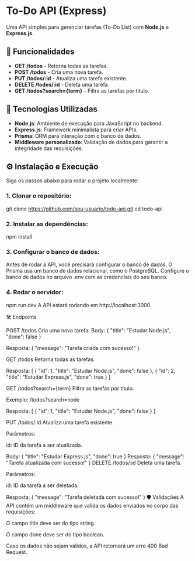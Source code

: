 # To-Do API (Express)

Uma API simples para gerenciar tarefas (To-Do List) com **Node.js** e **Express.js**.

## 🚀 Funcionalidades

- **GET /todos** - Retorna todas as tarefas.
- **POST /todos** - Cria uma nova tarefa.
- **PUT /todos/:id** - Atualiza uma tarefa existente.
- **DELETE /todos/:id** - Deleta uma tarefa.
- **GET /todos?search={term}** - Filtra as tarefas por título.

## 🔧 Tecnologias Utilizadas

- **Node.js**: Ambiente de execução para JavaScript no backend.
- **Express.js**: Framework minimalista para criar APIs.
- **Prisma**: ORM para interação com o banco de dados.
- **Middleware personalizado**: Validação de dados para garantir a integridade das requisições.

## ⚙️ Instalação e Execução

Siga os passos abaixo para rodar o projeto localmente:

### 1. Clonar o repositório:


git clone https://github.com/seu-usuario/todo-api.git
cd todo-api

### 2. Instalar as dependências:
npm install

### 3. Configurar o banco de dados:
Antes de rodar a API, você precisará configurar o banco de dados. O Prisma usa um banco de dados relacional, como o PostgreSQL. Configure o banco de dados no arquivo .env com as credenciais do seu banco.

### 4. Rodar o servidor:
npm run dev
A API estará rodando em http://localhost:3000.

🛠️ Endpoints

POST /todos
Cria uma nova tarefa.
Body:
{
  "title": "Estudar Node.js",
  "done": false
}

Resposta:
{
  "message": "Tarefa criada com sucesso!"
}

GET /todos
Retorna todas as tarefas.

Resposta:
[
  {
    "id": 1,
    "title": "Estudar Node.js",
    "done": false
  },
  {
    "id": 2,
    "title": "Estudar Express.js",
    "done": true
  }
]

GET /todos?search={term}
Filtra as tarefas por título.

Exemplo: /todos?search=node

Resposta:
[
  {
    "id": 1,
    "title": "Estudar Node.js",
    "done": false
  }
]

PUT /todos/:id
Atualiza uma tarefa existente.

Parâmetros:

id: ID da tarefa a ser atualizada.

Body:
{
  "title": "Estudar Express.js",
  "done": true
}
Resposta:
{
  "message": "Tarefa atualizada com sucesso!"
}
DELETE /todos/:id
Deleta uma tarefa.

Parâmetros:

id: ID da tarefa a ser deletada.

Resposta:
{
  "message": "Tarefa deletada com sucesso!"
}
🛡️ Validações
A API contém um middleware que valida os dados enviados no corpo das requisições:

O campo title deve ser do tipo string.

O campo done deve ser do tipo boolean.

Caso os dados não sejam válidos, a API retornará um erro 400 Bad Request.

